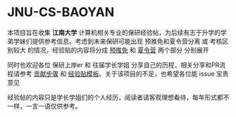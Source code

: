 # JNU-CS-BAOYAN

本项目旨在收集 **江南大学** 计算机相关专业的保研经验帖，为后续有志于升学的学弟学妹们提供参考信息。考虑到未来保研可能出现 预推免和夏令营分离 或 考核区别较大 的情况，经验贴的内容将分成 [预推免](./YuTuiMian/) 和 [夏令营](./SummerCamp/) 两个部分 分别展开

同时也欢迎各位 保研上岸er 和 往届学长学姐 分享自己的历程，相关分享和PR流程请参考 [贡献步骤](./Contribution/README.md) 和 [经验贴模板](./Contribution/Template.md)。关于该项目的不足，也希望各位能 issue 宝贵意见

经验帖的内容只是学长学姐们的个人经历，阅读者请客观理想看待，每年形式都不一样，一言一语仅供参考。